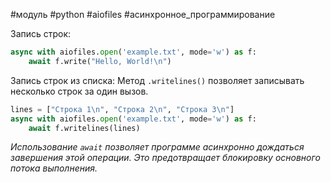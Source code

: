 #модуль #python #aiofiles #асинхронное_программирование 

Запись строк:
```python
async with aiofiles.open('example.txt', mode='w') as f:
    await f.write("Hello, World!\n")
```

Запись строк из списка:
Метод `.writelines()` позволяет записывать несколько строк за один вызов.
```python
lines = ["Строка 1\n", "Строка 2\n", "Строка 3\n"]
async with aiofiles.open('example.txt', mode='w') as f:
    await f.writelines(lines)
```

_Использование `await` позволяет программе асинхронно дождаться завершения этой операции. Это предотвращает блокировку основного потока выполнения._